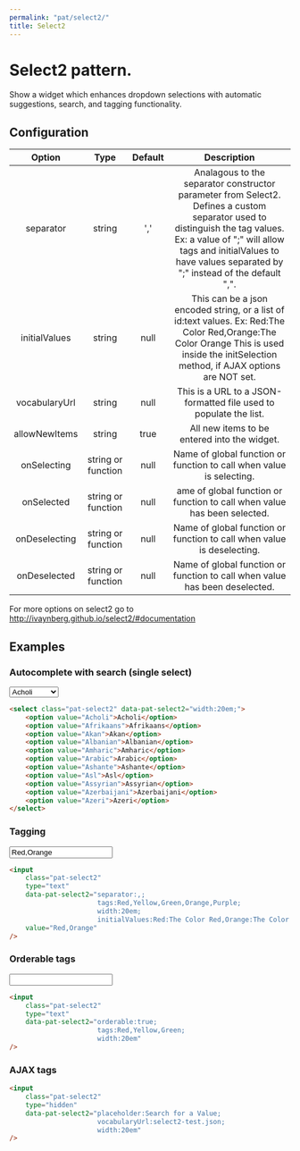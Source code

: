 ```yaml
---
permalink: "pat/select2/"
title: Select2
---
```


# Select2 pattern.

Show a widget which enhances dropdown selections with automatic suggestions, search, and tagging functionality.


## Configuration

|    Option     |        Type        | Default |                                                                                                                  Description                                                                                                                   |
| :-----------: | :----------------: | :-----: | :--------------------------------------------------------------------------------------------------------------------------------------------------------------------------------------------------------------------------------------------: |
|   separator   |       string       |   ','   | Analagous to the separator constructor parameter from Select2. Defines a custom separator used to distinguish the tag values. Ex: a value of ";" will allow tags and initialValues to have values separated by ";" instead of the default ",". |
| initialValues |       string       |  null   |                            This can be a json encoded string, or a list of id:text values. Ex: Red:The Color Red,Orange:The Color Orange This is used inside the initSelection method, if AJAX options are NOT set.                            |
| vocabularyUrl |       string       |  null   |                                                                                       This is a URL to a JSON-formatted file used to populate the list.                                                                                        |
| allowNewItems |       string       |  true   |                                                                                                  All new items to be entered into the widget.                                                                                                  |
|  onSelecting  | string or function |  null   |                                                                                      Name of global function or function to call when value is selecting.                                                                                      |
|  onSelected   | string or function |  null   |                                                                                    ame of global function or function to call when value has been selected.                                                                                    |
| onDeselecting | string or function |  null   |                                                                                     Name of global function or function to call when value is deselecting.                                                                                     |
| onDeselected  | string or function |  null   |                                                                                  Name of global function or function to call when value has been deselected.                                                                                   |

For more options on select2 go to http://ivaynberg.github.io/select2/#documentation

## Examples

### Autocomplete with search (single select)

<select class="pat-select2" data-pat-select2="width:20em;">
 <option value="Acholi">Acholi</option>
 <option value="Afrikaans">Afrikaans</option>
 <option value="Akan">Akan</option>
 <option value="Albanian">Albanian</option>
 <option value="Amharic">Amharic</option>
 <option value="Arabic">Arabic</option>
 <option value="Ashante">Ashante</option>
 <option value="Asl">Asl</option>
 <option value="Assyrian">Assyrian</option>
 <option value="Azerbaijani">Azerbaijani</option>
 <option value="Azeri">Azeri</option>
</select>

```html
<select class="pat-select2" data-pat-select2="width:20em;">
    <option value="Acholi">Acholi</option>
    <option value="Afrikaans">Afrikaans</option>
    <option value="Akan">Akan</option>
    <option value="Albanian">Albanian</option>
    <option value="Amharic">Amharic</option>
    <option value="Arabic">Arabic</option>
    <option value="Ashante">Ashante</option>
    <option value="Asl">Asl</option>
    <option value="Assyrian">Assyrian</option>
    <option value="Azerbaijani">Azerbaijani</option>
    <option value="Azeri">Azeri</option>
</select>
```

### Tagging

<input class="pat-select2" type="text"
    data-pat-select2="separator:,;
                      tags:Red,Yellow,Green,Orange,Purple;
                      width:20em;
                      initialValues:Red:The Color Red,Orange:The Color Orange"
    value="Red,Orange"/>

```html
<input
    class="pat-select2"
    type="text"
    data-pat-select2="separator:,;
                      tags:Red,Yellow,Green,Orange,Purple;
                      width:20em;
                      initialValues:Red:The Color Red,Orange:The Color Orange"
    value="Red,Orange"
/>
```

### Orderable tags

<input class="pat-select2" type="text"
    data-pat-select2="orderable:true;
                      tags:Red,Yellow,Green;
                      width:20em"/>

```html
<input
    class="pat-select2"
    type="text"
    data-pat-select2="orderable:true;
                      tags:Red,Yellow,Green;
                      width:20em"
/>
```

### AJAX tags

<input class="pat-select2" type="hidden"
    data-pat-select2="placeholder:Search for a Value;
                      vocabularyUrl:select2-test.json;
                      width:20em"/>

```html
<input
    class="pat-select2"
    type="hidden"
    data-pat-select2="placeholder:Search for a Value;
                      vocabularyUrl:select2-test.json;
                      width:20em"
/>
```
